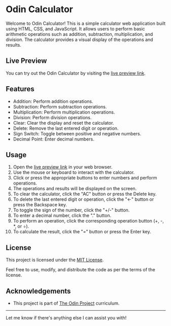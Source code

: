 # Odin Calculator

Welcome to Odin Calculator! This is a simple calculator web application built using HTML, CSS, and JavaScript. It allows users to perform basic arithmetic operations such as addition, subtraction, multiplication, and division. The calculator provides a visual display of the operations and results.

## Live Preview

You can try out the Odin Calculator by visiting the [live preview link](https://hrv3str.github.io/odin-calculator/).

## Features

- Addition: Perform addition operations.
- Subtraction: Perform subtraction operations.
- Multiplication: Perform multiplication operations.
- Division: Perform division operations.
- Clear: Clear the display and reset the calculator.
- Delete: Remove the last entered digit or operation.
- Sign Switch: Toggle between positive and negative numbers.
- Decimal Point: Enter decimal numbers.

## Usage

1. Open the [live preview link](https://hrv3str.github.io/odin-calculator/) in your web browser.
2. Use the mouse or keyboard to interact with the calculator.
3. Click or press the appropriate buttons to enter numbers and perform operations.
4. The operations and results will be displayed on the screen.
5. To clear the calculator, click the "AC" button or press the Delete key.
6. To delete the last entered digit or operation, click the "←" button or press the Backspace key.
7. To toggle the sign of the number, click the "+/-" button.
8. To enter a decimal number, click the "." button.
9. To perform an operation, click the corresponding operation button (+, -, *, or ÷).
10. To calculate the result, click the "=" button or press the Enter key.

## License

This project is licensed under the [MIT License](LICENSE).

Feel free to use, modify, and distribute the code as per the terms of the license.

## Acknowledgements

- This project is part of [The Odin Project](https://www.theodinproject.com/) curriculum.

---

Let me know if there's anything else I can assist you with!
